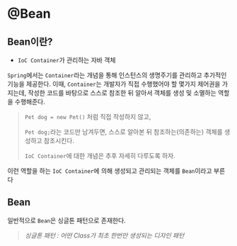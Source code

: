 # @Bean



## Bean이란?

- `IoC Container`가 관리하는 자바 객체

`Spring`에서는 `Container`라는 개념을 통해 인스턴스의 생명주기를 관리하고 추가적인 기능을 제공한다. 이때, `Container`는 개발자가 직접 수행했어야 할 몇가지 제어권을 가지는데, 작성한 코드를 바탕으로 스스로 참조한 뒤 알아서 객체를 생성 및 소멸하는 역할을 수행해준다.

> `Pet dog = new Pet()` 처럼 직접 작성하지 않고,
>
> `Pet dog;`라는 코드만 남겨두면, 스스로 알아본 뒤 참조하는(의존하는) 객체를 생성하고 참조시킨다.
>
> `IoC Container`에 대한 개념은 추후 자세히 다루도록 하자.

이런 역할을 하는 `IoC Container`에 의해 생성되고 관리되는 객체를 `Bean`이라고 부른다



## Bean

일반적으로 `Bean`은 싱글톤 패턴으로 존재한다.

>*싱글톤 패턴 : 어떤 Class가 최초 한번만 생성되는 디자인 패턴*

